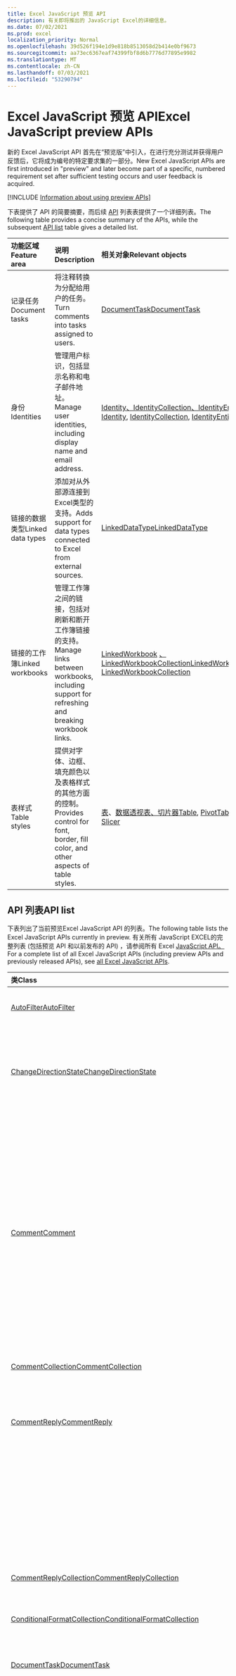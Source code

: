 ```yaml
---
title: Excel JavaScript 预览 API
description: 有关即将推出的 JavaScript Excel的详细信息。
ms.date: 07/02/2021
ms.prod: excel
localization_priority: Normal
ms.openlocfilehash: 39d526f194e1d9e818b8513058d2b414e0bf9673
ms.sourcegitcommit: aa73ec6367eaf74399fbf8d6b7776d77895e9982
ms.translationtype: MT
ms.contentlocale: zh-CN
ms.lasthandoff: 07/03/2021
ms.locfileid: "53290794"
---
```

# <a name="excel-javascript-preview-apis"></a><span data-ttu-id="d0c90-103">Excel JavaScript 预览 API</span><span class="sxs-lookup"><span data-stu-id="d0c90-103">Excel JavaScript preview APIs</span></span>

<span data-ttu-id="d0c90-104">新的 Excel JavaScript API 首先在“预览版”中引入，在进行充分测试并获得用户反馈后，它将成为编号的特定要求集的一部分。</span><span class="sxs-lookup"><span data-stu-id="d0c90-104">New Excel JavaScript APIs are first introduced in "preview" and later become part of a specific, numbered requirement set after sufficient testing occurs and user feedback is acquired.</span></span>

[!INCLUDE [Information about using preview APIs](../../includes/using-preview-apis-host.md)]

<span data-ttu-id="d0c90-105">下表提供了 API 的简要摘要，而后续 [API](#api-list) 列表表提供了一个详细列表。</span><span class="sxs-lookup"><span data-stu-id="d0c90-105">The following table provides a concise summary of the APIs, while the subsequent [API list](#api-list) table gives a detailed list.</span></span>

| <span data-ttu-id="d0c90-106">功能区域</span><span class="sxs-lookup"><span data-stu-id="d0c90-106">Feature area</span></span> | <span data-ttu-id="d0c90-107">说明</span><span class="sxs-lookup"><span data-stu-id="d0c90-107">Description</span></span> | <span data-ttu-id="d0c90-108">相关对象</span><span class="sxs-lookup"><span data-stu-id="d0c90-108">Relevant objects</span></span> |
|:--- |:--- |:--- |
| <span data-ttu-id="d0c90-109">记录任务</span><span class="sxs-lookup"><span data-stu-id="d0c90-109">Document tasks</span></span> | <span data-ttu-id="d0c90-110">将注释转换为分配给用户的任务。</span><span class="sxs-lookup"><span data-stu-id="d0c90-110">Turn comments into tasks assigned to users.</span></span> | [<span data-ttu-id="d0c90-111">DocumentTask</span><span class="sxs-lookup"><span data-stu-id="d0c90-111">DocumentTask</span></span>](/javascript/api/excel/excel.documenttask) |
| <span data-ttu-id="d0c90-112">身份</span><span class="sxs-lookup"><span data-stu-id="d0c90-112">Identities</span></span> | <span data-ttu-id="d0c90-113">管理用户标识，包括显示名称和电子邮件地址。</span><span class="sxs-lookup"><span data-stu-id="d0c90-113">Manage user identities, including display name and email address.</span></span> | <span data-ttu-id="d0c90-114">[](/javascript/api/excel/excel.identity) [Identity、IdentityCollection、IdentityEntity](/javascript/api/excel/excel.identitycollection) [](/javascript/api/excel/excel.identityentity)</span><span class="sxs-lookup"><span data-stu-id="d0c90-114">[Identity](/javascript/api/excel/excel.identity), [IdentityCollection](/javascript/api/excel/excel.identitycollection), [IdentityEntity](/javascript/api/excel/excel.identityentity)</span></span> |
| <span data-ttu-id="d0c90-115">链接的数据类型</span><span class="sxs-lookup"><span data-stu-id="d0c90-115">Linked data types</span></span> | <span data-ttu-id="d0c90-116">添加对从外部源连接到Excel类型的支持。</span><span class="sxs-lookup"><span data-stu-id="d0c90-116">Adds support for data types connected to Excel from external sources.</span></span> | [<span data-ttu-id="d0c90-117">LinkedDataType</span><span class="sxs-lookup"><span data-stu-id="d0c90-117">LinkedDataType</span></span>](/javascript/api/excel/excel.linkeddatatype)|
| <span data-ttu-id="d0c90-118">链接的工作簿</span><span class="sxs-lookup"><span data-stu-id="d0c90-118">Linked workbooks</span></span> | <span data-ttu-id="d0c90-119">管理工作簿之间的链接，包括对刷新和断开工作簿链接的支持。</span><span class="sxs-lookup"><span data-stu-id="d0c90-119">Manage links between workbooks, including support for refreshing and breaking workbook links.</span></span> | <span data-ttu-id="d0c90-120">[LinkedWorkbook](/javascript/api/excel/excel.linkedworkbook) [、LinkedWorkbookCollection](/javascript/api/excel/excel.linkedworkbookcollection)</span><span class="sxs-lookup"><span data-stu-id="d0c90-120">[LinkedWorkbook](/javascript/api/excel/excel.linkedworkbook), [LinkedWorkbookCollection](/javascript/api/excel/excel.linkedworkbookcollection)</span></span> |
| <span data-ttu-id="d0c90-121">表样式</span><span class="sxs-lookup"><span data-stu-id="d0c90-121">Table styles</span></span> | <span data-ttu-id="d0c90-122">提供对字体、边框、填充颜色以及表格样式的其他方面的控制。</span><span class="sxs-lookup"><span data-stu-id="d0c90-122">Provides control for font, border, fill color, and other aspects of table styles.</span></span> | <span data-ttu-id="d0c90-123">[表](/javascript/api/excel/excel.table)、[数据透视表](/javascript/api/excel/excel.pivottable)[、切片器](/javascript/api/excel/excel.slicer)</span><span class="sxs-lookup"><span data-stu-id="d0c90-123">[Table](/javascript/api/excel/excel.table), [PivotTable](/javascript/api/excel/excel.pivottable), [Slicer](/javascript/api/excel/excel.slicer)</span></span> |

## <a name="api-list"></a><span data-ttu-id="d0c90-124">API 列表</span><span class="sxs-lookup"><span data-stu-id="d0c90-124">API list</span></span>

<span data-ttu-id="d0c90-125">下表列出了当前预览Excel JavaScript API 的列表。</span><span class="sxs-lookup"><span data-stu-id="d0c90-125">The following table lists the Excel JavaScript APIs currently in preview.</span></span> <span data-ttu-id="d0c90-126">有关所有 JavaScript EXCEL的完整列表 (包括预览 API 和以前发布的 API) ，请参阅所有 Excel [JavaScript API。](/javascript/api/excel?view=excel-js-preview&preserve-view=true)</span><span class="sxs-lookup"><span data-stu-id="d0c90-126">For a complete list of all Excel JavaScript APIs (including preview APIs and previously released APIs), see [all Excel JavaScript APIs](/javascript/api/excel?view=excel-js-preview&preserve-view=true).</span></span>

| <span data-ttu-id="d0c90-127">类</span><span class="sxs-lookup"><span data-stu-id="d0c90-127">Class</span></span> | <span data-ttu-id="d0c90-128">域</span><span class="sxs-lookup"><span data-stu-id="d0c90-128">Fields</span></span> | <span data-ttu-id="d0c90-129">说明</span><span class="sxs-lookup"><span data-stu-id="d0c90-129">Description</span></span> |
|:---|:---|:---|
|[<span data-ttu-id="d0c90-130">AutoFilter</span><span class="sxs-lookup"><span data-stu-id="d0c90-130">AutoFilter</span></span>](/javascript/api/excel/excel.autofilter)|[<span data-ttu-id="d0c90-131">clearColumnCriteria (columnIndex： number) </span><span class="sxs-lookup"><span data-stu-id="d0c90-131">clearColumnCriteria(columnIndex: number)</span></span>](/javascript/api/excel/excel.autofilter#clearcolumncriteria-columnindex-)|<span data-ttu-id="d0c90-132">清除自动筛选器的筛选条件。</span><span class="sxs-lookup"><span data-stu-id="d0c90-132">Clears the filter criteria of the AutoFilter.</span></span>|
|[<span data-ttu-id="d0c90-133">ChangeDirectionState</span><span class="sxs-lookup"><span data-stu-id="d0c90-133">ChangeDirectionState</span></span>](/javascript/api/excel/excel.changedirectionstate)|[<span data-ttu-id="d0c90-134">deleteShiftDirection</span><span class="sxs-lookup"><span data-stu-id="d0c90-134">deleteShiftDirection</span></span>](/javascript/api/excel/excel.changedirectionstate#deleteshiftdirection)|<span data-ttu-id="d0c90-135">代表在 (单元格时剩余单元格) 移动的方向，例如向上或向左移动。</span><span class="sxs-lookup"><span data-stu-id="d0c90-135">Represents the direction (such as up or to the left) that the remaining cells will shift when a cell or cells are deleted.</span></span>|
||[<span data-ttu-id="d0c90-136">insertShiftDirection</span><span class="sxs-lookup"><span data-stu-id="d0c90-136">insertShiftDirection</span></span>](/javascript/api/excel/excel.changedirectionstate#insertshiftdirection)|<span data-ttu-id="d0c90-137">代表插入 (单元格时现有单元格) 向右或向下移动的方向。</span><span class="sxs-lookup"><span data-stu-id="d0c90-137">Represents the direction (such as down or to the right) that the existing cells will shift when a new cell or cells are inserted.</span></span>|
|[<span data-ttu-id="d0c90-138">Comment</span><span class="sxs-lookup"><span data-stu-id="d0c90-138">Comment</span></span>](/javascript/api/excel/excel.comment)|[<span data-ttu-id="d0c90-139">assignTask (：Identity) </span><span class="sxs-lookup"><span data-stu-id="d0c90-139">assignTask(assignee: Identity)</span></span>](/javascript/api/excel/excel.comment#assigntask-assignee-)|<span data-ttu-id="d0c90-140">将附加到注释的任务作为委派者分配给给定用户。</span><span class="sxs-lookup"><span data-stu-id="d0c90-140">Assigns the task attached to the comment to the given user as an assignee.</span></span>|
||[<span data-ttu-id="d0c90-141">getTask () </span><span class="sxs-lookup"><span data-stu-id="d0c90-141">getTask()</span></span>](/javascript/api/excel/excel.comment#gettask--)|<span data-ttu-id="d0c90-142">获取与此注释关联的任务。</span><span class="sxs-lookup"><span data-stu-id="d0c90-142">Gets the task associated with this comment.</span></span>|
||[<span data-ttu-id="d0c90-143">getTaskOrNullObject () </span><span class="sxs-lookup"><span data-stu-id="d0c90-143">getTaskOrNullObject()</span></span>](/javascript/api/excel/excel.comment#gettaskornullobject--)|<span data-ttu-id="d0c90-144">获取与此注释关联的任务。</span><span class="sxs-lookup"><span data-stu-id="d0c90-144">Gets the task associated with this comment.</span></span>|
|[<span data-ttu-id="d0c90-145">CommentCollection</span><span class="sxs-lookup"><span data-stu-id="d0c90-145">CommentCollection</span></span>](/javascript/api/excel/excel.commentcollection)|[<span data-ttu-id="d0c90-146">getItemOrNullObject (commentId： string) </span><span class="sxs-lookup"><span data-stu-id="d0c90-146">getItemOrNullObject(commentId: string)</span></span>](/javascript/api/excel/excel.commentcollection#getitemornullobject-commentid-)|<span data-ttu-id="d0c90-147">根据其 ID 从集合中获取批注。</span><span class="sxs-lookup"><span data-stu-id="d0c90-147">Gets a comment from the collection based on its ID.</span></span>|
|[<span data-ttu-id="d0c90-148">CommentReply</span><span class="sxs-lookup"><span data-stu-id="d0c90-148">CommentReply</span></span>](/javascript/api/excel/excel.commentreply)|[<span data-ttu-id="d0c90-149">assignTask (：Identity) </span><span class="sxs-lookup"><span data-stu-id="d0c90-149">assignTask(assignee: Identity)</span></span>](/javascript/api/excel/excel.commentreply#assigntask-assignee-)|<span data-ttu-id="d0c90-150">将附加到注释的任务分配给指定用户作为唯一的代理人。</span><span class="sxs-lookup"><span data-stu-id="d0c90-150">Assigns the task attached to the comment to the given user as the sole assignee.</span></span>|
||[<span data-ttu-id="d0c90-151">getTask () </span><span class="sxs-lookup"><span data-stu-id="d0c90-151">getTask()</span></span>](/javascript/api/excel/excel.commentreply#gettask--)|<span data-ttu-id="d0c90-152">获取与此批注回复线程相关联的任务。</span><span class="sxs-lookup"><span data-stu-id="d0c90-152">Gets the task associated with this comment reply's thread.</span></span>|
||[<span data-ttu-id="d0c90-153">getTaskOrNullObject () </span><span class="sxs-lookup"><span data-stu-id="d0c90-153">getTaskOrNullObject()</span></span>](/javascript/api/excel/excel.commentreply#gettaskornullobject--)|<span data-ttu-id="d0c90-154">获取与此批注回复线程相关联的任务。</span><span class="sxs-lookup"><span data-stu-id="d0c90-154">Gets the task associated with this comment reply's thread.</span></span>|
|[<span data-ttu-id="d0c90-155">CommentReplyCollection</span><span class="sxs-lookup"><span data-stu-id="d0c90-155">CommentReplyCollection</span></span>](/javascript/api/excel/excel.commentreplycollection)|[<span data-ttu-id="d0c90-156">getItemOrNullObject (commentReplyId： string) </span><span class="sxs-lookup"><span data-stu-id="d0c90-156">getItemOrNullObject(commentReplyId: string)</span></span>](/javascript/api/excel/excel.commentreplycollection#getitemornullobject-commentreplyid-)|<span data-ttu-id="d0c90-157">返回由其 ID 标识的批注回复。</span><span class="sxs-lookup"><span data-stu-id="d0c90-157">Returns a comment reply identified by its ID.</span></span>|
|[<span data-ttu-id="d0c90-158">ConditionalFormatCollection</span><span class="sxs-lookup"><span data-stu-id="d0c90-158">ConditionalFormatCollection</span></span>](/javascript/api/excel/excel.conditionalformatcollection)|[<span data-ttu-id="d0c90-159">getItemOrNullObject(id: string)</span><span class="sxs-lookup"><span data-stu-id="d0c90-159">getItemOrNullObject(id: string)</span></span>](/javascript/api/excel/excel.conditionalformatcollection#getitemornullobject-id-)|<span data-ttu-id="d0c90-160">返回由 ID 标识的条件格式。</span><span class="sxs-lookup"><span data-stu-id="d0c90-160">Returns a conditional format identified by its ID.</span></span>|
|[<span data-ttu-id="d0c90-161">DocumentTask</span><span class="sxs-lookup"><span data-stu-id="d0c90-161">DocumentTask</span></span>](/javascript/api/excel/excel.documenttask)|[<span data-ttu-id="d0c90-162">percentComplete</span><span class="sxs-lookup"><span data-stu-id="d0c90-162">percentComplete</span></span>](/javascript/api/excel/excel.documenttask#percentcomplete)|<span data-ttu-id="d0c90-163">指定任务的完成百分比。</span><span class="sxs-lookup"><span data-stu-id="d0c90-163">Specifies the completion percentage of the task.</span></span>|
||[<span data-ttu-id="d0c90-164">priority</span><span class="sxs-lookup"><span data-stu-id="d0c90-164">priority</span></span>](/javascript/api/excel/excel.documenttask#priority)|<span data-ttu-id="d0c90-165">指定任务的优先级。</span><span class="sxs-lookup"><span data-stu-id="d0c90-165">Specifies the priority of the task.</span></span>|
||[<span data-ttu-id="d0c90-166">assignees</span><span class="sxs-lookup"><span data-stu-id="d0c90-166">assignees</span></span>](/javascript/api/excel/excel.documenttask#assignees)|<span data-ttu-id="d0c90-167">返回任务的被分配者的集合。</span><span class="sxs-lookup"><span data-stu-id="d0c90-167">Returns a collection of assignees of the task.</span></span>|
||[<span data-ttu-id="d0c90-168">更改</span><span class="sxs-lookup"><span data-stu-id="d0c90-168">changes</span></span>](/javascript/api/excel/excel.documenttask#changes)|<span data-ttu-id="d0c90-169">获取任务的更改记录。</span><span class="sxs-lookup"><span data-stu-id="d0c90-169">Gets the change records of the task.</span></span>|
||[<span data-ttu-id="d0c90-170">comment</span><span class="sxs-lookup"><span data-stu-id="d0c90-170">comment</span></span>](/javascript/api/excel/excel.documenttask#comment)|<span data-ttu-id="d0c90-171">获取与任务关联的注释。</span><span class="sxs-lookup"><span data-stu-id="d0c90-171">Gets the comment associated with the task.</span></span>|
||[<span data-ttu-id="d0c90-172">completedBy</span><span class="sxs-lookup"><span data-stu-id="d0c90-172">completedBy</span></span>](/javascript/api/excel/excel.documenttask#completedby)|<span data-ttu-id="d0c90-173">获取已完成该任务的最新用户。</span><span class="sxs-lookup"><span data-stu-id="d0c90-173">Gets the most recent user to have completed the task.</span></span>|
||[<span data-ttu-id="d0c90-174">completedDateTime</span><span class="sxs-lookup"><span data-stu-id="d0c90-174">completedDateTime</span></span>](/javascript/api/excel/excel.documenttask#completeddatetime)|<span data-ttu-id="d0c90-175">获取任务的完成日期和时间。</span><span class="sxs-lookup"><span data-stu-id="d0c90-175">Gets the date and time that the task was completed.</span></span>|
||[<span data-ttu-id="d0c90-176">createdBy</span><span class="sxs-lookup"><span data-stu-id="d0c90-176">createdBy</span></span>](/javascript/api/excel/excel.documenttask#createdby)|<span data-ttu-id="d0c90-177">获取创建任务的用户。</span><span class="sxs-lookup"><span data-stu-id="d0c90-177">Gets the user who created the task.</span></span>|
||[<span data-ttu-id="d0c90-178">createdDateTime</span><span class="sxs-lookup"><span data-stu-id="d0c90-178">createdDateTime</span></span>](/javascript/api/excel/excel.documenttask#createddatetime)|<span data-ttu-id="d0c90-179">获取任务的创建日期和时间。</span><span class="sxs-lookup"><span data-stu-id="d0c90-179">Gets the date and time that the task was created.</span></span>|
||[<span data-ttu-id="d0c90-180">id</span><span class="sxs-lookup"><span data-stu-id="d0c90-180">id</span></span>](/javascript/api/excel/excel.documenttask#id)|<span data-ttu-id="d0c90-181">获取任务的 ID。</span><span class="sxs-lookup"><span data-stu-id="d0c90-181">Gets the ID of the task.</span></span>|
||[<span data-ttu-id="d0c90-182">setStartAndDueDateTime (startDateTime： Date， dueDateTime： Date) </span><span class="sxs-lookup"><span data-stu-id="d0c90-182">setStartAndDueDateTime(startDateTime: Date, dueDateTime: Date)</span></span>](/javascript/api/excel/excel.documenttask#setstartandduedatetime-startdatetime--duedatetime-)|<span data-ttu-id="d0c90-183">更改任务的开始日期和截止日期。</span><span class="sxs-lookup"><span data-stu-id="d0c90-183">Changes the start and the due dates of the task.</span></span>|
||[<span data-ttu-id="d0c90-184">startAndDueDateTime</span><span class="sxs-lookup"><span data-stu-id="d0c90-184">startAndDueDateTime</span></span>](/javascript/api/excel/excel.documenttask#startandduedatetime)|<span data-ttu-id="d0c90-185">获取或设置任务应开始和到期的日期和时间。</span><span class="sxs-lookup"><span data-stu-id="d0c90-185">Gets or sets the date and time the task should start and is due.</span></span>|
||[<span data-ttu-id="d0c90-186">title</span><span class="sxs-lookup"><span data-stu-id="d0c90-186">title</span></span>](/javascript/api/excel/excel.documenttask#title)|<span data-ttu-id="d0c90-187">指定任务的标题。</span><span class="sxs-lookup"><span data-stu-id="d0c90-187">Specifies title of the task.</span></span>|
|[<span data-ttu-id="d0c90-188">DocumentTaskChange</span><span class="sxs-lookup"><span data-stu-id="d0c90-188">DocumentTaskChange</span></span>](/javascript/api/excel/excel.documenttaskchange)|[<span data-ttu-id="d0c90-189">被分派人</span><span class="sxs-lookup"><span data-stu-id="d0c90-189">assignee</span></span>](/javascript/api/excel/excel.documenttaskchange#assignee)|<span data-ttu-id="d0c90-190">表示分配给更改记录类型的任务的用户，或者从更改记录类型的任务 `assign` 中取消 `unassign` 分配的用户。</span><span class="sxs-lookup"><span data-stu-id="d0c90-190">Represents the user assigned to the task for an `assign` change record type, or the user unassigned from the task for an `unassign` change record type.</span></span>|
||[<span data-ttu-id="d0c90-191">changedBy</span><span class="sxs-lookup"><span data-stu-id="d0c90-191">changedBy</span></span>](/javascript/api/excel/excel.documenttaskchange#changedby)|<span data-ttu-id="d0c90-192">表示创建或更改任务的用户。</span><span class="sxs-lookup"><span data-stu-id="d0c90-192">Represents the user who created or changed the task.</span></span>|
||[<span data-ttu-id="d0c90-193">commentId</span><span class="sxs-lookup"><span data-stu-id="d0c90-193">commentId</span></span>](/javascript/api/excel/excel.documenttaskchange#commentid)|<span data-ttu-id="d0c90-194">表示 任务更改锁定的 或 `Comment` `CommentReply` 的 ID。</span><span class="sxs-lookup"><span data-stu-id="d0c90-194">Represents the ID of the `Comment` or `CommentReply` to which the task change is anchored.</span></span>|
||[<span data-ttu-id="d0c90-195">createdDateTime</span><span class="sxs-lookup"><span data-stu-id="d0c90-195">createdDateTime</span></span>](/javascript/api/excel/excel.documenttaskchange#createddatetime)|<span data-ttu-id="d0c90-196">表示任务更改记录的创建日期和时间。</span><span class="sxs-lookup"><span data-stu-id="d0c90-196">Represents the creation date and time of the task change record.</span></span>|
||[<span data-ttu-id="d0c90-197">dueDateTime</span><span class="sxs-lookup"><span data-stu-id="d0c90-197">dueDateTime</span></span>](/javascript/api/excel/excel.documenttaskchange#duedatetime)|<span data-ttu-id="d0c90-198">表示任务的截止日期和时间，以 UTC 时区表示。</span><span class="sxs-lookup"><span data-stu-id="d0c90-198">Represents the task's due date and time, in UTC time zone.</span></span>|
||[<span data-ttu-id="d0c90-199">id</span><span class="sxs-lookup"><span data-stu-id="d0c90-199">id</span></span>](/javascript/api/excel/excel.documenttaskchange#id)|<span data-ttu-id="d0c90-200">任务更改记录的 ID。</span><span class="sxs-lookup"><span data-stu-id="d0c90-200">ID for the task change record.</span></span>|
||[<span data-ttu-id="d0c90-201">percentComplete</span><span class="sxs-lookup"><span data-stu-id="d0c90-201">percentComplete</span></span>](/javascript/api/excel/excel.documenttaskchange#percentcomplete)|<span data-ttu-id="d0c90-202">表示任务的完成百分比。</span><span class="sxs-lookup"><span data-stu-id="d0c90-202">Represents the task's completion percentage.</span></span>|
||[<span data-ttu-id="d0c90-203">priority</span><span class="sxs-lookup"><span data-stu-id="d0c90-203">priority</span></span>](/javascript/api/excel/excel.documenttaskchange#priority)|<span data-ttu-id="d0c90-204">表示任务的优先级。</span><span class="sxs-lookup"><span data-stu-id="d0c90-204">Represents the task's priority.</span></span>|
||[<span data-ttu-id="d0c90-205">startDateTime</span><span class="sxs-lookup"><span data-stu-id="d0c90-205">startDateTime</span></span>](/javascript/api/excel/excel.documenttaskchange#startdatetime)|<span data-ttu-id="d0c90-206">表示任务的开始日期和时间，以 UTC 时区表示。</span><span class="sxs-lookup"><span data-stu-id="d0c90-206">Represents the task's start date and time, in UTC time zone.</span></span>|
||[<span data-ttu-id="d0c90-207">title</span><span class="sxs-lookup"><span data-stu-id="d0c90-207">title</span></span>](/javascript/api/excel/excel.documenttaskchange#title)|<span data-ttu-id="d0c90-208">表示任务的标题。</span><span class="sxs-lookup"><span data-stu-id="d0c90-208">Represents the task's title.</span></span>|
||[<span data-ttu-id="d0c90-209">type</span><span class="sxs-lookup"><span data-stu-id="d0c90-209">type</span></span>](/javascript/api/excel/excel.documenttaskchange#type)|<span data-ttu-id="d0c90-210">表示任务更改记录的操作类型。</span><span class="sxs-lookup"><span data-stu-id="d0c90-210">Represents the action type of the task change record.</span></span>|
||[<span data-ttu-id="d0c90-211">undoHistoryId</span><span class="sxs-lookup"><span data-stu-id="d0c90-211">undoHistoryId</span></span>](/javascript/api/excel/excel.documenttaskchange#undohistoryid)|<span data-ttu-id="d0c90-212">表示 `DocumentTaskChange.id` 对更改记录类型撤消 `undo` 的属性。</span><span class="sxs-lookup"><span data-stu-id="d0c90-212">Represents the `DocumentTaskChange.id` property that was undone for the `undo` change record type.</span></span>|
|[<span data-ttu-id="d0c90-213">DocumentTaskChangeCollection</span><span class="sxs-lookup"><span data-stu-id="d0c90-213">DocumentTaskChangeCollection</span></span>](/javascript/api/excel/excel.documenttaskchangecollection)|[<span data-ttu-id="d0c90-214">getCount()</span><span class="sxs-lookup"><span data-stu-id="d0c90-214">getCount()</span></span>](/javascript/api/excel/excel.documenttaskchangecollection#getcount--)|<span data-ttu-id="d0c90-215">获取任务集合中的更改记录数。</span><span class="sxs-lookup"><span data-stu-id="d0c90-215">Gets the number of change records in the collection for the task.</span></span>|
||[<span data-ttu-id="d0c90-216">getItemAt(index: number)</span><span class="sxs-lookup"><span data-stu-id="d0c90-216">getItemAt(index: number)</span></span>](/javascript/api/excel/excel.documenttaskchangecollection#getitemat-index-)|<span data-ttu-id="d0c90-217">使用任务更改记录在集合中的索引获取该记录。</span><span class="sxs-lookup"><span data-stu-id="d0c90-217">Gets a task change record by using its index in the collection.</span></span>|
||[<span data-ttu-id="d0c90-218">items</span><span class="sxs-lookup"><span data-stu-id="d0c90-218">items</span></span>](/javascript/api/excel/excel.documenttaskchangecollection#items)|<span data-ttu-id="d0c90-219">获取此集合中已加载的子项。</span><span class="sxs-lookup"><span data-stu-id="d0c90-219">Gets the loaded child items in this collection.</span></span>|
|[<span data-ttu-id="d0c90-220">DocumentTaskCollection</span><span class="sxs-lookup"><span data-stu-id="d0c90-220">DocumentTaskCollection</span></span>](/javascript/api/excel/excel.documenttaskcollection)|[<span data-ttu-id="d0c90-221">getCount()</span><span class="sxs-lookup"><span data-stu-id="d0c90-221">getCount()</span></span>](/javascript/api/excel/excel.documenttaskcollection#getcount--)|<span data-ttu-id="d0c90-222">获取集合中的任务数。</span><span class="sxs-lookup"><span data-stu-id="d0c90-222">Gets the number of tasks in the collection.</span></span>|
||[<span data-ttu-id="d0c90-223">getItem(key: string)</span><span class="sxs-lookup"><span data-stu-id="d0c90-223">getItem(key: string)</span></span>](/javascript/api/excel/excel.documenttaskcollection#getitem-key-)|<span data-ttu-id="d0c90-224">使用其 ID 获取任务。</span><span class="sxs-lookup"><span data-stu-id="d0c90-224">Gets a task using its ID.</span></span>|
||[<span data-ttu-id="d0c90-225">getItemAt(index: number)</span><span class="sxs-lookup"><span data-stu-id="d0c90-225">getItemAt(index: number)</span></span>](/javascript/api/excel/excel.documenttaskcollection#getitemat-index-)|<span data-ttu-id="d0c90-226">按任务在集合中的索引获取任务。</span><span class="sxs-lookup"><span data-stu-id="d0c90-226">Gets a task by its index in the collection.</span></span>|
||[<span data-ttu-id="d0c90-227">getItemOrNullObject(key: string)</span><span class="sxs-lookup"><span data-stu-id="d0c90-227">getItemOrNullObject(key: string)</span></span>](/javascript/api/excel/excel.documenttaskcollection#getitemornullobject-key-)|<span data-ttu-id="d0c90-228">使用其 ID 获取任务。</span><span class="sxs-lookup"><span data-stu-id="d0c90-228">Gets a task using its ID.</span></span>|
||[<span data-ttu-id="d0c90-229">items</span><span class="sxs-lookup"><span data-stu-id="d0c90-229">items</span></span>](/javascript/api/excel/excel.documenttaskcollection#items)|<span data-ttu-id="d0c90-230">获取此集合中已加载的子项。</span><span class="sxs-lookup"><span data-stu-id="d0c90-230">Gets the loaded child items in this collection.</span></span>|
|[<span data-ttu-id="d0c90-231">DocumentTaskSchedule</span><span class="sxs-lookup"><span data-stu-id="d0c90-231">DocumentTaskSchedule</span></span>](/javascript/api/excel/excel.documenttaskschedule)|[<span data-ttu-id="d0c90-232">dueDateTime</span><span class="sxs-lookup"><span data-stu-id="d0c90-232">dueDateTime</span></span>](/javascript/api/excel/excel.documenttaskschedule#duedatetime)|<span data-ttu-id="d0c90-233">获取任务到期的日期和时间。</span><span class="sxs-lookup"><span data-stu-id="d0c90-233">Gets the date and time that the task is due.</span></span>|
||[<span data-ttu-id="d0c90-234">startDateTime</span><span class="sxs-lookup"><span data-stu-id="d0c90-234">startDateTime</span></span>](/javascript/api/excel/excel.documenttaskschedule#startdatetime)|<span data-ttu-id="d0c90-235">获取任务应开始的日期和时间。</span><span class="sxs-lookup"><span data-stu-id="d0c90-235">Gets the date and time that the task should start.</span></span>|
|[<span data-ttu-id="d0c90-236">GroupShapeCollection</span><span class="sxs-lookup"><span data-stu-id="d0c90-236">GroupShapeCollection</span></span>](/javascript/api/excel/excel.groupshapecollection)|[<span data-ttu-id="d0c90-237">getItemOrNullObject(key: string)</span><span class="sxs-lookup"><span data-stu-id="d0c90-237">getItemOrNullObject(key: string)</span></span>](/javascript/api/excel/excel.groupshapecollection#getitemornullobject-key-)|<span data-ttu-id="d0c90-238">使用形状的名称或 ID 获取形状。</span><span class="sxs-lookup"><span data-stu-id="d0c90-238">Gets a shape using its name or ID.</span></span>|
|[<span data-ttu-id="d0c90-239">标识</span><span class="sxs-lookup"><span data-stu-id="d0c90-239">Identity</span></span>](/javascript/api/excel/excel.identity)|[<span data-ttu-id="d0c90-240">displayName</span><span class="sxs-lookup"><span data-stu-id="d0c90-240">displayName</span></span>](/javascript/api/excel/excel.identity#displayname)|<span data-ttu-id="d0c90-241">表示用户的显示名称。</span><span class="sxs-lookup"><span data-stu-id="d0c90-241">Represents the user's display name.</span></span>|
||[<span data-ttu-id="d0c90-242">email</span><span class="sxs-lookup"><span data-stu-id="d0c90-242">email</span></span>](/javascript/api/excel/excel.identity#email)|<span data-ttu-id="d0c90-243">表示用户的电子邮件地址。</span><span class="sxs-lookup"><span data-stu-id="d0c90-243">Represents the user's email address.</span></span>|
||[<span data-ttu-id="d0c90-244">id</span><span class="sxs-lookup"><span data-stu-id="d0c90-244">id</span></span>](/javascript/api/excel/excel.identity#id)|<span data-ttu-id="d0c90-245">表示用户的唯一 ID。</span><span class="sxs-lookup"><span data-stu-id="d0c90-245">Represents the user's unique ID.</span></span>|
|[<span data-ttu-id="d0c90-246">IdentityCollection</span><span class="sxs-lookup"><span data-stu-id="d0c90-246">IdentityCollection</span></span>](/javascript/api/excel/excel.identitycollection)|[<span data-ttu-id="d0c90-247">add (assignee： Identity) </span><span class="sxs-lookup"><span data-stu-id="d0c90-247">add(assignee: Identity)</span></span>](/javascript/api/excel/excel.identitycollection#add-assignee-)|<span data-ttu-id="d0c90-248">向集合添加用户标识。</span><span class="sxs-lookup"><span data-stu-id="d0c90-248">Adds a user identity to the collection.</span></span>|
||[<span data-ttu-id="d0c90-249">clear()</span><span class="sxs-lookup"><span data-stu-id="d0c90-249">clear()</span></span>](/javascript/api/excel/excel.identitycollection#clear--)|<span data-ttu-id="d0c90-250">从集合中删除所有的用户标识。</span><span class="sxs-lookup"><span data-stu-id="d0c90-250">Removes all user identities from the collection.</span></span>|
||[<span data-ttu-id="d0c90-251">getCount()</span><span class="sxs-lookup"><span data-stu-id="d0c90-251">getCount()</span></span>](/javascript/api/excel/excel.identitycollection#getcount--)|<span data-ttu-id="d0c90-252">获取集合中项的数目。</span><span class="sxs-lookup"><span data-stu-id="d0c90-252">Gets the number of items in the collection.</span></span>|
||[<span data-ttu-id="d0c90-253">getItemAt(index: number)</span><span class="sxs-lookup"><span data-stu-id="d0c90-253">getItemAt(index: number)</span></span>](/javascript/api/excel/excel.identitycollection#getitemat-index-)|<span data-ttu-id="d0c90-254">使用文档在集合中的索引获取文档用户标识。</span><span class="sxs-lookup"><span data-stu-id="d0c90-254">Gets a document user identity by using its index in the collection.</span></span>|
||[<span data-ttu-id="d0c90-255">items</span><span class="sxs-lookup"><span data-stu-id="d0c90-255">items</span></span>](/javascript/api/excel/excel.identitycollection#items)|<span data-ttu-id="d0c90-256">获取此集合中已加载的子项。</span><span class="sxs-lookup"><span data-stu-id="d0c90-256">Gets the loaded child items in this collection.</span></span>|
||[<span data-ttu-id="d0c90-257">删除 (：标识) </span><span class="sxs-lookup"><span data-stu-id="d0c90-257">remove(assignee: Identity)</span></span>](/javascript/api/excel/excel.identitycollection#remove-assignee-)|<span data-ttu-id="d0c90-258">从集合中删除用户标识。</span><span class="sxs-lookup"><span data-stu-id="d0c90-258">Removes a user identity from the collection.</span></span>|
|[<span data-ttu-id="d0c90-259">IdentityEntity</span><span class="sxs-lookup"><span data-stu-id="d0c90-259">IdentityEntity</span></span>](/javascript/api/excel/excel.identityentity)|[<span data-ttu-id="d0c90-260">displayName</span><span class="sxs-lookup"><span data-stu-id="d0c90-260">displayName</span></span>](/javascript/api/excel/excel.identityentity#displayname)|<span data-ttu-id="d0c90-261">表示用户的显示名称。</span><span class="sxs-lookup"><span data-stu-id="d0c90-261">Represents the user's display name.</span></span>|
||[<span data-ttu-id="d0c90-262">email</span><span class="sxs-lookup"><span data-stu-id="d0c90-262">email</span></span>](/javascript/api/excel/excel.identityentity#email)|<span data-ttu-id="d0c90-263">表示用户的电子邮件地址。</span><span class="sxs-lookup"><span data-stu-id="d0c90-263">Represents the user's email address.</span></span>|
||[<span data-ttu-id="d0c90-264">id</span><span class="sxs-lookup"><span data-stu-id="d0c90-264">id</span></span>](/javascript/api/excel/excel.identityentity#id)|<span data-ttu-id="d0c90-265">表示用户的唯一 ID。</span><span class="sxs-lookup"><span data-stu-id="d0c90-265">Represents the user's unique ID.</span></span>|
|[<span data-ttu-id="d0c90-266">LinkedDataType</span><span class="sxs-lookup"><span data-stu-id="d0c90-266">LinkedDataType</span></span>](/javascript/api/excel/excel.linkeddatatype)|[<span data-ttu-id="d0c90-267">dataProvider</span><span class="sxs-lookup"><span data-stu-id="d0c90-267">dataProvider</span></span>](/javascript/api/excel/excel.linkeddatatype#dataprovider)|<span data-ttu-id="d0c90-268">链接数据提供程序的数据提供程序数据类型。</span><span class="sxs-lookup"><span data-stu-id="d0c90-268">The name of the data provider for the linked data type.</span></span>|
||[<span data-ttu-id="d0c90-269">lastRefreshed</span><span class="sxs-lookup"><span data-stu-id="d0c90-269">lastRefreshed</span></span>](/javascript/api/excel/excel.linkeddatatype#lastrefreshed)|<span data-ttu-id="d0c90-270">自上次刷新链接工作簿时打开工作簿以来的本地数据类型日期和时间。</span><span class="sxs-lookup"><span data-stu-id="d0c90-270">The local time-zone date and time since the workbook was opened when the linked data type was last refreshed.</span></span>|
||[<span data-ttu-id="d0c90-271">name</span><span class="sxs-lookup"><span data-stu-id="d0c90-271">name</span></span>](/javascript/api/excel/excel.linkeddatatype#name)|<span data-ttu-id="d0c90-272">链接对象数据类型。</span><span class="sxs-lookup"><span data-stu-id="d0c90-272">The name of the linked data type.</span></span>|
||[<span data-ttu-id="d0c90-273">periodicRefreshInterval</span><span class="sxs-lookup"><span data-stu-id="d0c90-273">periodicRefreshInterval</span></span>](/javascript/api/excel/excel.linkeddatatype#periodicrefreshinterval)|<span data-ttu-id="d0c90-274">链接对象刷新频率（以秒数据类型设置为 `refreshMode` "Periodic"时刷新。</span><span class="sxs-lookup"><span data-stu-id="d0c90-274">The frequency, in seconds, at which the linked data type is refreshed if `refreshMode` is set to "Periodic".</span></span>|
||[<span data-ttu-id="d0c90-275">refreshMode</span><span class="sxs-lookup"><span data-stu-id="d0c90-275">refreshMode</span></span>](/javascript/api/excel/excel.linkeddatatype#refreshmode)|<span data-ttu-id="d0c90-276">用于检索链接数据数据类型的机制。</span><span class="sxs-lookup"><span data-stu-id="d0c90-276">The mechanism by which the data for the linked data type is retrieved.</span></span>|
||[<span data-ttu-id="d0c90-277">服务 Id</span><span class="sxs-lookup"><span data-stu-id="d0c90-277">serviceId</span></span>](/javascript/api/excel/excel.linkeddatatype#serviceid)|<span data-ttu-id="d0c90-278">链接对象的唯一数据类型。</span><span class="sxs-lookup"><span data-stu-id="d0c90-278">The unique ID of the linked data type.</span></span>|
||[<span data-ttu-id="d0c90-279">supportedRefreshModes</span><span class="sxs-lookup"><span data-stu-id="d0c90-279">supportedRefreshModes</span></span>](/javascript/api/excel/excel.linkeddatatype#supportedrefreshmodes)|<span data-ttu-id="d0c90-280">返回一个数组，该数组包含链接对象支持的所有数据类型。</span><span class="sxs-lookup"><span data-stu-id="d0c90-280">Returns an array with all the refresh modes supported by the linked data type.</span></span>|
||[<span data-ttu-id="d0c90-281">requestRefresh () </span><span class="sxs-lookup"><span data-stu-id="d0c90-281">requestRefresh()</span></span>](/javascript/api/excel/excel.linkeddatatype#requestrefresh--)|<span data-ttu-id="d0c90-282">请求刷新链接数据类型。</span><span class="sxs-lookup"><span data-stu-id="d0c90-282">Makes a request to refresh the linked data type.</span></span>|
||[<span data-ttu-id="d0c90-283">requestSetRefreshMode (refreshMode： Excel。LinkedDataTypeRefreshMode) </span><span class="sxs-lookup"><span data-stu-id="d0c90-283">requestSetRefreshMode(refreshMode: Excel.LinkedDataTypeRefreshMode)</span></span>](/javascript/api/excel/excel.linkeddatatype#requestsetrefreshmode-refreshmode-)|<span data-ttu-id="d0c90-284">请求更改此链接的刷新数据类型。</span><span class="sxs-lookup"><span data-stu-id="d0c90-284">Makes a request to change the refresh mode for this linked data type.</span></span>|
|[<span data-ttu-id="d0c90-285">LinkedDataTypeAddedEventArgs</span><span class="sxs-lookup"><span data-stu-id="d0c90-285">LinkedDataTypeAddedEventArgs</span></span>](/javascript/api/excel/excel.linkeddatatypeaddedeventargs)|[<span data-ttu-id="d0c90-286">服务 Id</span><span class="sxs-lookup"><span data-stu-id="d0c90-286">serviceId</span></span>](/javascript/api/excel/excel.linkeddatatypeaddedeventargs#serviceid)|<span data-ttu-id="d0c90-287">新链接对象的唯一 ID 数据类型。</span><span class="sxs-lookup"><span data-stu-id="d0c90-287">The unique ID of the new linked data type.</span></span>|
||[<span data-ttu-id="d0c90-288">source</span><span class="sxs-lookup"><span data-stu-id="d0c90-288">source</span></span>](/javascript/api/excel/excel.linkeddatatypeaddedeventargs#source)|<span data-ttu-id="d0c90-289">获取事件源。</span><span class="sxs-lookup"><span data-stu-id="d0c90-289">Gets the source of the event.</span></span>|
||[<span data-ttu-id="d0c90-290">type</span><span class="sxs-lookup"><span data-stu-id="d0c90-290">type</span></span>](/javascript/api/excel/excel.linkeddatatypeaddedeventargs#type)|<span data-ttu-id="d0c90-291">获取事件的类型。</span><span class="sxs-lookup"><span data-stu-id="d0c90-291">Gets the type of the event.</span></span>|
|[<span data-ttu-id="d0c90-292">LinkedDataTypeCollection</span><span class="sxs-lookup"><span data-stu-id="d0c90-292">LinkedDataTypeCollection</span></span>](/javascript/api/excel/excel.linkeddatatypecollection)|[<span data-ttu-id="d0c90-293">getCount()</span><span class="sxs-lookup"><span data-stu-id="d0c90-293">getCount()</span></span>](/javascript/api/excel/excel.linkeddatatypecollection#getcount--)|<span data-ttu-id="d0c90-294">获取集合中链接的数据类型的数量。</span><span class="sxs-lookup"><span data-stu-id="d0c90-294">Gets the number of linked data types in the collection.</span></span>|
||[<span data-ttu-id="d0c90-295">getItem (键：number) </span><span class="sxs-lookup"><span data-stu-id="d0c90-295">getItem(key: number)</span></span>](/javascript/api/excel/excel.linkeddatatypecollection#getitem-key-)|<span data-ttu-id="d0c90-296">按服务 ID 数据类型链接的标识符。</span><span class="sxs-lookup"><span data-stu-id="d0c90-296">Gets a linked data type by service ID.</span></span>|
||[<span data-ttu-id="d0c90-297">getItemAt(index: number)</span><span class="sxs-lookup"><span data-stu-id="d0c90-297">getItemAt(index: number)</span></span>](/javascript/api/excel/excel.linkeddatatypecollection#getitemat-index-)|<span data-ttu-id="d0c90-298">按集合数据类型索引获取链接对象。</span><span class="sxs-lookup"><span data-stu-id="d0c90-298">Gets a linked data type by its index in the collection.</span></span>|
||[<span data-ttu-id="d0c90-299">getItemOrNullObject (键：number) </span><span class="sxs-lookup"><span data-stu-id="d0c90-299">getItemOrNullObject(key: number)</span></span>](/javascript/api/excel/excel.linkeddatatypecollection#getitemornullobject-key-)|<span data-ttu-id="d0c90-300">按 ID 数据类型链接的标识符。</span><span class="sxs-lookup"><span data-stu-id="d0c90-300">Gets a linked data type by ID.</span></span>|
||[<span data-ttu-id="d0c90-301">items</span><span class="sxs-lookup"><span data-stu-id="d0c90-301">items</span></span>](/javascript/api/excel/excel.linkeddatatypecollection#items)|<span data-ttu-id="d0c90-302">获取此集合中已加载的子项。</span><span class="sxs-lookup"><span data-stu-id="d0c90-302">Gets the loaded child items in this collection.</span></span>|
||[<span data-ttu-id="d0c90-303">requestRefreshAll () </span><span class="sxs-lookup"><span data-stu-id="d0c90-303">requestRefreshAll()</span></span>](/javascript/api/excel/excel.linkeddatatypecollection#requestrefreshall--)|<span data-ttu-id="d0c90-304">请求刷新集合中所有链接的数据类型。</span><span class="sxs-lookup"><span data-stu-id="d0c90-304">Makes a request to refresh all the linked data types in the collection.</span></span>|
|[<span data-ttu-id="d0c90-305">LinkedWorkbook</span><span class="sxs-lookup"><span data-stu-id="d0c90-305">LinkedWorkbook</span></span>](/javascript/api/excel/excel.linkedworkbook)|[<span data-ttu-id="d0c90-306">breakLinks () </span><span class="sxs-lookup"><span data-stu-id="d0c90-306">breakLinks()</span></span>](/javascript/api/excel/excel.linkedworkbook#breaklinks--)|<span data-ttu-id="d0c90-307">请求断开指向链接工作簿的链接。</span><span class="sxs-lookup"><span data-stu-id="d0c90-307">Makes a request to break the links pointing to the linked workbook.</span></span>|
||[<span data-ttu-id="d0c90-308">id</span><span class="sxs-lookup"><span data-stu-id="d0c90-308">id</span></span>](/javascript/api/excel/excel.linkedworkbook#id)|<span data-ttu-id="d0c90-309">指向链接工作簿的原始 URL。</span><span class="sxs-lookup"><span data-stu-id="d0c90-309">The original URL pointing to the linked workbook.</span></span>|
||[<span data-ttu-id="d0c90-310">refresh()</span><span class="sxs-lookup"><span data-stu-id="d0c90-310">refresh()</span></span>](/javascript/api/excel/excel.linkedworkbook#refresh--)|<span data-ttu-id="d0c90-311">请求刷新从链接工作簿检索到的数据。</span><span class="sxs-lookup"><span data-stu-id="d0c90-311">Makes a request to refresh the data retrieved from the linked workbook.</span></span>|
|[<span data-ttu-id="d0c90-312">LinkedWorkbookCollection</span><span class="sxs-lookup"><span data-stu-id="d0c90-312">LinkedWorkbookCollection</span></span>](/javascript/api/excel/excel.linkedworkbookcollection)|[<span data-ttu-id="d0c90-313">breakAllLinks () </span><span class="sxs-lookup"><span data-stu-id="d0c90-313">breakAllLinks()</span></span>](/javascript/api/excel/excel.linkedworkbookcollection#breakalllinks--)|<span data-ttu-id="d0c90-314">断开指向链接工作簿的所有链接。</span><span class="sxs-lookup"><span data-stu-id="d0c90-314">Breaks all the links to the linked workbooks.</span></span>|
||[<span data-ttu-id="d0c90-315">getItem(key: string)</span><span class="sxs-lookup"><span data-stu-id="d0c90-315">getItem(key: string)</span></span>](/javascript/api/excel/excel.linkedworkbookcollection#getitem-key-)|<span data-ttu-id="d0c90-316">按 URL 获取链接工作簿的信息。</span><span class="sxs-lookup"><span data-stu-id="d0c90-316">Gets information about a linked workbook by its URL.</span></span>|
||[<span data-ttu-id="d0c90-317">getItemOrNullObject(key: string)</span><span class="sxs-lookup"><span data-stu-id="d0c90-317">getItemOrNullObject(key: string)</span></span>](/javascript/api/excel/excel.linkedworkbookcollection#getitemornullobject-key-)|<span data-ttu-id="d0c90-318">按 URL 获取链接工作簿的信息。</span><span class="sxs-lookup"><span data-stu-id="d0c90-318">Gets information about a linked workbook by its URL.</span></span>|
||[<span data-ttu-id="d0c90-319">items</span><span class="sxs-lookup"><span data-stu-id="d0c90-319">items</span></span>](/javascript/api/excel/excel.linkedworkbookcollection#items)|<span data-ttu-id="d0c90-320">获取此集合中已加载的子项。</span><span class="sxs-lookup"><span data-stu-id="d0c90-320">Gets the loaded child items in this collection.</span></span>|
||[<span data-ttu-id="d0c90-321">refreshAll () </span><span class="sxs-lookup"><span data-stu-id="d0c90-321">refreshAll()</span></span>](/javascript/api/excel/excel.linkedworkbookcollection#refreshall--)|<span data-ttu-id="d0c90-322">请求刷新所有工作簿链接。</span><span class="sxs-lookup"><span data-stu-id="d0c90-322">Makes a request to refresh all the workbook links.</span></span>|
||[<span data-ttu-id="d0c90-323">workbookLinksRefreshMode</span><span class="sxs-lookup"><span data-stu-id="d0c90-323">workbookLinksRefreshMode</span></span>](/javascript/api/excel/excel.linkedworkbookcollection#workbooklinksrefreshmode)|<span data-ttu-id="d0c90-324">表示工作簿链接的更新模式。</span><span class="sxs-lookup"><span data-stu-id="d0c90-324">Represents the update mode of the workbook links.</span></span>|
|[<span data-ttu-id="d0c90-325">NamedSheetViewCollection</span><span class="sxs-lookup"><span data-stu-id="d0c90-325">NamedSheetViewCollection</span></span>](/javascript/api/excel/excel.namedsheetviewcollection)|[<span data-ttu-id="d0c90-326">getItemOrNullObject(key: string)</span><span class="sxs-lookup"><span data-stu-id="d0c90-326">getItemOrNullObject(key: string)</span></span>](/javascript/api/excel/excel.namedsheetviewcollection#getitemornullobject-key-)|<span data-ttu-id="d0c90-327">使用工作表视图的名称获取工作表视图。</span><span class="sxs-lookup"><span data-stu-id="d0c90-327">Gets a sheet view using its name.</span></span>|
|[<span data-ttu-id="d0c90-328">PivotLayout</span><span class="sxs-lookup"><span data-stu-id="d0c90-328">PivotLayout</span></span>](/javascript/api/excel/excel.pivotlayout)|[<span data-ttu-id="d0c90-329">getCell(dataHierarchy: DataPivotHierarchy \| string, rowItems: Array<PivotItem \| string>, columnItems: Array<PivotItem \| string>)</span><span class="sxs-lookup"><span data-stu-id="d0c90-329">getCell(dataHierarchy: DataPivotHierarchy \| string, rowItems: Array<PivotItem \| string>, columnItems: Array<PivotItem \| string>)</span></span>](/javascript/api/excel/excel.pivotlayout#getcell-datahierarchy--rowitems--columnitems-)|<span data-ttu-id="d0c90-330">根据数据层次结构以及各自层次结构的行和列项，获取数据透视表中的唯一单元格。</span><span class="sxs-lookup"><span data-stu-id="d0c90-330">Gets a unique cell in the PivotTable based on a data hierarchy and the row and column items of their respective hierarchies.</span></span>|
||[<span data-ttu-id="d0c90-331">pivotStyle</span><span class="sxs-lookup"><span data-stu-id="d0c90-331">pivotStyle</span></span>](/javascript/api/excel/excel.pivotlayout#pivotstyle)|<span data-ttu-id="d0c90-332">应用于数据透视表的样式。</span><span class="sxs-lookup"><span data-stu-id="d0c90-332">The style applied to the PivotTable.</span></span>|
||[<span data-ttu-id="d0c90-333">setStyle (样式：string \| PivotTableStyle \| BuiltInPivotTableStyle) </span><span class="sxs-lookup"><span data-stu-id="d0c90-333">setStyle(style: string \| PivotTableStyle \| BuiltInPivotTableStyle)</span></span>](/javascript/api/excel/excel.pivotlayout#setstyle-style-)|<span data-ttu-id="d0c90-334">设置应用于数据透视表的样式。</span><span class="sxs-lookup"><span data-stu-id="d0c90-334">Sets the style applied to the PivotTable.</span></span>|
|[<span data-ttu-id="d0c90-335">PivotTableScopedCollection</span><span class="sxs-lookup"><span data-stu-id="d0c90-335">PivotTableScopedCollection</span></span>](/javascript/api/excel/excel.pivottablescopedcollection)|[<span data-ttu-id="d0c90-336">getFirstOrNullObject () </span><span class="sxs-lookup"><span data-stu-id="d0c90-336">getFirstOrNullObject()</span></span>](/javascript/api/excel/excel.pivottablescopedcollection#getfirstornullobject--)|<span data-ttu-id="d0c90-337">获取集合中的第一个数据透视表。</span><span class="sxs-lookup"><span data-stu-id="d0c90-337">Gets the first PivotTable in the collection.</span></span>|
|[<span data-ttu-id="d0c90-338">Range</span><span class="sxs-lookup"><span data-stu-id="d0c90-338">Range</span></span>](/javascript/api/excel/excel.range)|[<span data-ttu-id="d0c90-339">getDependents () </span><span class="sxs-lookup"><span data-stu-id="d0c90-339">getDependents()</span></span>](/javascript/api/excel/excel.range#getdependents--)|<span data-ttu-id="d0c90-340">返回一个对象，该对象表示包含同一工作表或多个工作表中单元格的所有 `WorkbookRangeAreas` 从属单元格的范围。</span><span class="sxs-lookup"><span data-stu-id="d0c90-340">Returns a `WorkbookRangeAreas` object that represents the range containing all the dependents of a cell in the same worksheet or in multiple worksheets.</span></span>|
||[<span data-ttu-id="d0c90-341">getPrecedents () </span><span class="sxs-lookup"><span data-stu-id="d0c90-341">getPrecedents()</span></span>](/javascript/api/excel/excel.range#getprecedents--)|<span data-ttu-id="d0c90-342">返回一个对象，该对象代表包含同一工作表或多个工作表中单元格的所有引用 `WorkbookRangeAreas` 单元格的范围。</span><span class="sxs-lookup"><span data-stu-id="d0c90-342">Returns a `WorkbookRangeAreas` object that represents the range containing all the precedents of a cell in the same worksheet or in multiple worksheets.</span></span>|
|[<span data-ttu-id="d0c90-343">RefreshModeChangedEventArgs</span><span class="sxs-lookup"><span data-stu-id="d0c90-343">RefreshModeChangedEventArgs</span></span>](/javascript/api/excel/excel.refreshmodechangedeventargs)|[<span data-ttu-id="d0c90-344">refreshMode</span><span class="sxs-lookup"><span data-stu-id="d0c90-344">refreshMode</span></span>](/javascript/api/excel/excel.refreshmodechangedeventargs#refreshmode)|<span data-ttu-id="d0c90-345">链接的数据类型刷新模式。</span><span class="sxs-lookup"><span data-stu-id="d0c90-345">The linked data type refresh mode.</span></span>|
||[<span data-ttu-id="d0c90-346">服务 Id</span><span class="sxs-lookup"><span data-stu-id="d0c90-346">serviceId</span></span>](/javascript/api/excel/excel.refreshmodechangedeventargs#serviceid)|<span data-ttu-id="d0c90-347">刷新模式已更改的对象的唯一 ID。</span><span class="sxs-lookup"><span data-stu-id="d0c90-347">The unique ID of the object whose refresh mode was changed.</span></span>|
||[<span data-ttu-id="d0c90-348">source</span><span class="sxs-lookup"><span data-stu-id="d0c90-348">source</span></span>](/javascript/api/excel/excel.refreshmodechangedeventargs#source)|<span data-ttu-id="d0c90-349">获取事件源。</span><span class="sxs-lookup"><span data-stu-id="d0c90-349">Gets the source of the event.</span></span>|
||[<span data-ttu-id="d0c90-350">type</span><span class="sxs-lookup"><span data-stu-id="d0c90-350">type</span></span>](/javascript/api/excel/excel.refreshmodechangedeventargs#type)|<span data-ttu-id="d0c90-351">获取事件的类型。</span><span class="sxs-lookup"><span data-stu-id="d0c90-351">Gets the type of the event.</span></span>|
|[<span data-ttu-id="d0c90-352">RefreshRequestCompletedEventArgs</span><span class="sxs-lookup"><span data-stu-id="d0c90-352">RefreshRequestCompletedEventArgs</span></span>](/javascript/api/excel/excel.refreshrequestcompletedeventargs)|[<span data-ttu-id="d0c90-353">已刷新</span><span class="sxs-lookup"><span data-stu-id="d0c90-353">refreshed</span></span>](/javascript/api/excel/excel.refreshrequestcompletedeventargs#refreshed)|<span data-ttu-id="d0c90-354">指示刷新请求是否成功。</span><span class="sxs-lookup"><span data-stu-id="d0c90-354">Indicates if the request to refresh was successful.</span></span>|
||[<span data-ttu-id="d0c90-355">服务 Id</span><span class="sxs-lookup"><span data-stu-id="d0c90-355">serviceId</span></span>](/javascript/api/excel/excel.refreshrequestcompletedeventargs#serviceid)|<span data-ttu-id="d0c90-356">已完成刷新请求的对象的唯一 ID。</span><span class="sxs-lookup"><span data-stu-id="d0c90-356">The unique ID of the object whose refresh request was completed.</span></span>|
||[<span data-ttu-id="d0c90-357">source</span><span class="sxs-lookup"><span data-stu-id="d0c90-357">source</span></span>](/javascript/api/excel/excel.refreshrequestcompletedeventargs#source)|<span data-ttu-id="d0c90-358">获取事件源。</span><span class="sxs-lookup"><span data-stu-id="d0c90-358">Gets the source of the event.</span></span>|
||[<span data-ttu-id="d0c90-359">type</span><span class="sxs-lookup"><span data-stu-id="d0c90-359">type</span></span>](/javascript/api/excel/excel.refreshrequestcompletedeventargs#type)|<span data-ttu-id="d0c90-360">获取事件的类型。</span><span class="sxs-lookup"><span data-stu-id="d0c90-360">Gets the type of the event.</span></span>|
||[<span data-ttu-id="d0c90-361">warnings</span><span class="sxs-lookup"><span data-stu-id="d0c90-361">warnings</span></span>](/javascript/api/excel/excel.refreshrequestcompletedeventargs#warnings)|<span data-ttu-id="d0c90-362">包含从刷新请求生成的任何警告的数组。</span><span class="sxs-lookup"><span data-stu-id="d0c90-362">An array that contains any warnings generated from the refresh request.</span></span>|
|[<span data-ttu-id="d0c90-363">ShapeCollection</span><span class="sxs-lookup"><span data-stu-id="d0c90-363">ShapeCollection</span></span>](/javascript/api/excel/excel.shapecollection)|[<span data-ttu-id="d0c90-364">addSvg(xml: string)</span><span class="sxs-lookup"><span data-stu-id="d0c90-364">addSvg(xml: string)</span></span>](/javascript/api/excel/excel.shapecollection#addsvg-xml-)|<span data-ttu-id="d0c90-365">从 XML 字符串创建可缩放的矢量图形 (SVG) 并将其添加到工作表。</span><span class="sxs-lookup"><span data-stu-id="d0c90-365">Creates a scalable vector graphic (SVG) from an XML string and adds it to the worksheet.</span></span>|
||[<span data-ttu-id="d0c90-366">getItemOrNullObject(key: string)</span><span class="sxs-lookup"><span data-stu-id="d0c90-366">getItemOrNullObject(key: string)</span></span>](/javascript/api/excel/excel.shapecollection#getitemornullobject-key-)|<span data-ttu-id="d0c90-367">使用形状的名称或 ID 获取形状。</span><span class="sxs-lookup"><span data-stu-id="d0c90-367">Gets a shape using its name or ID.</span></span>|
|[<span data-ttu-id="d0c90-368">Slicer</span><span class="sxs-lookup"><span data-stu-id="d0c90-368">Slicer</span></span>](/javascript/api/excel/excel.slicer)|[<span data-ttu-id="d0c90-369">nameInFormula</span><span class="sxs-lookup"><span data-stu-id="d0c90-369">nameInFormula</span></span>](/javascript/api/excel/excel.slicer#nameinformula)|<span data-ttu-id="d0c90-370">表示公式中使用切片器名称。</span><span class="sxs-lookup"><span data-stu-id="d0c90-370">Represents the slicer name used in the formula.</span></span>|
||[<span data-ttu-id="d0c90-371">slicerStyle</span><span class="sxs-lookup"><span data-stu-id="d0c90-371">slicerStyle</span></span>](/javascript/api/excel/excel.slicer#slicerstyle)|<span data-ttu-id="d0c90-372">应用于切片器的样式。</span><span class="sxs-lookup"><span data-stu-id="d0c90-372">The style applied to the slicer.</span></span>|
||[<span data-ttu-id="d0c90-373">setStyle (样式：字符串 \| SlicerStyle \| BuiltInSlicerStyle) </span><span class="sxs-lookup"><span data-stu-id="d0c90-373">setStyle(style: string \| SlicerStyle \| BuiltInSlicerStyle)</span></span>](/javascript/api/excel/excel.slicer#setstyle-style-)|<span data-ttu-id="d0c90-374">设置应用于切片器的样式。</span><span class="sxs-lookup"><span data-stu-id="d0c90-374">Sets the style applied to the slicer.</span></span>|
|[<span data-ttu-id="d0c90-375">StyleCollection</span><span class="sxs-lookup"><span data-stu-id="d0c90-375">StyleCollection</span></span>](/javascript/api/excel/excel.stylecollection)|[<span data-ttu-id="d0c90-376">getItemOrNullObject(name: string)</span><span class="sxs-lookup"><span data-stu-id="d0c90-376">getItemOrNullObject(name: string)</span></span>](/javascript/api/excel/excel.stylecollection#getitemornullobject-name-)|<span data-ttu-id="d0c90-377">按名称获取样式。</span><span class="sxs-lookup"><span data-stu-id="d0c90-377">Gets a style by name.</span></span>|
|[<span data-ttu-id="d0c90-378">Table</span><span class="sxs-lookup"><span data-stu-id="d0c90-378">Table</span></span>](/javascript/api/excel/excel.table)|[<span data-ttu-id="d0c90-379">clearStyle()</span><span class="sxs-lookup"><span data-stu-id="d0c90-379">clearStyle()</span></span>](/javascript/api/excel/excel.table#clearstyle--)|<span data-ttu-id="d0c90-380">将表格更改为使用默认表格样式。</span><span class="sxs-lookup"><span data-stu-id="d0c90-380">Changes the table to use the default table style.</span></span>|
||[<span data-ttu-id="d0c90-381">onFiltered</span><span class="sxs-lookup"><span data-stu-id="d0c90-381">onFiltered</span></span>](/javascript/api/excel/excel.table#onfiltered)|<span data-ttu-id="d0c90-382">在将筛选器应用于特定表时发生。</span><span class="sxs-lookup"><span data-stu-id="d0c90-382">Occurs when a filter is applied on a specific table.</span></span>|
||[<span data-ttu-id="d0c90-383">tableStyle</span><span class="sxs-lookup"><span data-stu-id="d0c90-383">tableStyle</span></span>](/javascript/api/excel/excel.table#tablestyle)|<span data-ttu-id="d0c90-384">应用于表格的样式。</span><span class="sxs-lookup"><span data-stu-id="d0c90-384">The style applied to the table.</span></span>|
||[<span data-ttu-id="d0c90-385">setStyle (样式：string \| TableStyle \| BuiltInTableStyle) </span><span class="sxs-lookup"><span data-stu-id="d0c90-385">setStyle(style: string \| TableStyle \| BuiltInTableStyle)</span></span>](/javascript/api/excel/excel.table#setstyle-style-)|<span data-ttu-id="d0c90-386">设置应用于表格的样式。</span><span class="sxs-lookup"><span data-stu-id="d0c90-386">Sets the style applied to the table.</span></span>|
|[<span data-ttu-id="d0c90-387">TableCollection</span><span class="sxs-lookup"><span data-stu-id="d0c90-387">TableCollection</span></span>](/javascript/api/excel/excel.tablecollection)|[<span data-ttu-id="d0c90-388">onFiltered</span><span class="sxs-lookup"><span data-stu-id="d0c90-388">onFiltered</span></span>](/javascript/api/excel/excel.tablecollection#onfiltered)|<span data-ttu-id="d0c90-389">在工作簿或工作表的任何表上应用筛选器时发生。</span><span class="sxs-lookup"><span data-stu-id="d0c90-389">Occurs when a filter is applied on any table in a workbook, or a worksheet.</span></span>|
|[<span data-ttu-id="d0c90-390">TableFilteredEventArgs</span><span class="sxs-lookup"><span data-stu-id="d0c90-390">TableFilteredEventArgs</span></span>](/javascript/api/excel/excel.tablefilteredeventargs)|[<span data-ttu-id="d0c90-391">tableId</span><span class="sxs-lookup"><span data-stu-id="d0c90-391">tableId</span></span>](/javascript/api/excel/excel.tablefilteredeventargs#tableid)|<span data-ttu-id="d0c90-392">获取应用筛选器的表的 ID。</span><span class="sxs-lookup"><span data-stu-id="d0c90-392">Gets the ID of the table in which the filter is applied.</span></span>|
||[<span data-ttu-id="d0c90-393">type</span><span class="sxs-lookup"><span data-stu-id="d0c90-393">type</span></span>](/javascript/api/excel/excel.tablefilteredeventargs#type)|<span data-ttu-id="d0c90-394">获取事件的类型。</span><span class="sxs-lookup"><span data-stu-id="d0c90-394">Gets the type of the event.</span></span>|
||[<span data-ttu-id="d0c90-395">worksheetId</span><span class="sxs-lookup"><span data-stu-id="d0c90-395">worksheetId</span></span>](/javascript/api/excel/excel.tablefilteredeventargs#worksheetid)|<span data-ttu-id="d0c90-396">获取包含表格的工作表的 ID。</span><span class="sxs-lookup"><span data-stu-id="d0c90-396">Gets the ID of the worksheet which contains the table.</span></span>|
|[<span data-ttu-id="d0c90-397">TableScopedCollection</span><span class="sxs-lookup"><span data-stu-id="d0c90-397">TableScopedCollection</span></span>](/javascript/api/excel/excel.tablescopedcollection)|[<span data-ttu-id="d0c90-398">getItemOrNullObject(key: string)</span><span class="sxs-lookup"><span data-stu-id="d0c90-398">getItemOrNullObject(key: string)</span></span>](/javascript/api/excel/excel.tablescopedcollection#getitemornullobject-key-)|<span data-ttu-id="d0c90-399">按名称或 ID 获取表。</span><span class="sxs-lookup"><span data-stu-id="d0c90-399">Gets a table by name or ID.</span></span>|
|[<span data-ttu-id="d0c90-400">Workbook</span><span class="sxs-lookup"><span data-stu-id="d0c90-400">Workbook</span></span>](/javascript/api/excel/excel.workbook)|[<span data-ttu-id="d0c90-401">linkedDataTypes</span><span class="sxs-lookup"><span data-stu-id="d0c90-401">linkedDataTypes</span></span>](/javascript/api/excel/excel.workbook#linkeddatatypes)|<span data-ttu-id="d0c90-402">返回属于工作簿的链接数据类型的集合。</span><span class="sxs-lookup"><span data-stu-id="d0c90-402">Returns a collection of linked data types that are part of the workbook.</span></span>|
||[<span data-ttu-id="d0c90-403">linkedWorkbooks</span><span class="sxs-lookup"><span data-stu-id="d0c90-403">linkedWorkbooks</span></span>](/javascript/api/excel/excel.workbook#linkedworkbooks)|<span data-ttu-id="d0c90-404">返回链接工作簿的集合。</span><span class="sxs-lookup"><span data-stu-id="d0c90-404">Returns a collection of linked workbooks.</span></span>|
||[<span data-ttu-id="d0c90-405">任务</span><span class="sxs-lookup"><span data-stu-id="d0c90-405">tasks</span></span>](/javascript/api/excel/excel.workbook#tasks)|<span data-ttu-id="d0c90-406">返回工作簿中的任务集合。</span><span class="sxs-lookup"><span data-stu-id="d0c90-406">Returns a collection of tasks that are present in the workbook.</span></span>|
||[<span data-ttu-id="d0c90-407">showPivotFieldList</span><span class="sxs-lookup"><span data-stu-id="d0c90-407">showPivotFieldList</span></span>](/javascript/api/excel/excel.workbook#showpivotfieldlist)|<span data-ttu-id="d0c90-408">指定是否在工作簿级别显示数据透视表的字段列表窗格。</span><span class="sxs-lookup"><span data-stu-id="d0c90-408">Specifies whether the PivotTable's field list pane is shown at the workbook level.</span></span>|
||[<span data-ttu-id="d0c90-409">use1904DateSystem</span><span class="sxs-lookup"><span data-stu-id="d0c90-409">use1904DateSystem</span></span>](/javascript/api/excel/excel.workbook#use1904datesystem)|<span data-ttu-id="d0c90-410">如果工作簿使用 1904 日期系统，则为 True。</span><span class="sxs-lookup"><span data-stu-id="d0c90-410">True if the workbook uses the 1904 date system.</span></span>|
|[<span data-ttu-id="d0c90-411">Worksheet</span><span class="sxs-lookup"><span data-stu-id="d0c90-411">Worksheet</span></span>](/javascript/api/excel/excel.worksheet)|[<span data-ttu-id="d0c90-412">onFiltered</span><span class="sxs-lookup"><span data-stu-id="d0c90-412">onFiltered</span></span>](/javascript/api/excel/excel.worksheet#onfiltered)|<span data-ttu-id="d0c90-413">在将筛选器应用于特定工作表时发生。</span><span class="sxs-lookup"><span data-stu-id="d0c90-413">Occurs when a filter is applied on a specific worksheet.</span></span>|
||[<span data-ttu-id="d0c90-414">onProtectionChanged</span><span class="sxs-lookup"><span data-stu-id="d0c90-414">onProtectionChanged</span></span>](/javascript/api/excel/excel.worksheet#onprotectionchanged)|<span data-ttu-id="d0c90-415">工作表保护状态更改时发生。</span><span class="sxs-lookup"><span data-stu-id="d0c90-415">Occurs when the worksheet protection state is changed.</span></span>|
||[<span data-ttu-id="d0c90-416">tabId</span><span class="sxs-lookup"><span data-stu-id="d0c90-416">tabId</span></span>](/javascript/api/excel/excel.worksheet#tabid)|<span data-ttu-id="d0c90-417">返回一个值，该值代表此工作表，该工作表可通过 Open Office XML 读取。</span><span class="sxs-lookup"><span data-stu-id="d0c90-417">Returns a value representing this worksheet that can be read by Open Office XML.</span></span>|
||[<span data-ttu-id="d0c90-418">任务</span><span class="sxs-lookup"><span data-stu-id="d0c90-418">tasks</span></span>](/javascript/api/excel/excel.worksheet#tasks)|<span data-ttu-id="d0c90-419">返回工作表中的任务集合。</span><span class="sxs-lookup"><span data-stu-id="d0c90-419">Returns a collection of tasks that are present in the worksheet.</span></span>|
|[<span data-ttu-id="d0c90-420">WorksheetChangedEventArgs</span><span class="sxs-lookup"><span data-stu-id="d0c90-420">WorksheetChangedEventArgs</span></span>](/javascript/api/excel/excel.worksheetchangedeventargs)|[<span data-ttu-id="d0c90-421">changeDirectionState</span><span class="sxs-lookup"><span data-stu-id="d0c90-421">changeDirectionState</span></span>](/javascript/api/excel/excel.worksheetchangedeventargs#changedirectionstate)|<span data-ttu-id="d0c90-422">表示工作表中单元格在删除或插入时移动的方向的变化。</span><span class="sxs-lookup"><span data-stu-id="d0c90-422">Represents a change to the direction that the cells in a worksheet will shift when a cell or cells are deleted or inserted.</span></span>|
||[<span data-ttu-id="d0c90-423">triggerSource</span><span class="sxs-lookup"><span data-stu-id="d0c90-423">triggerSource</span></span>](/javascript/api/excel/excel.worksheetchangedeventargs#triggersource)|<span data-ttu-id="d0c90-424">表示事件的触发源。</span><span class="sxs-lookup"><span data-stu-id="d0c90-424">Represents the trigger source of the event.</span></span>|
|[<span data-ttu-id="d0c90-425">WorksheetCollection</span><span class="sxs-lookup"><span data-stu-id="d0c90-425">WorksheetCollection</span></span>](/javascript/api/excel/excel.worksheetcollection)|<span data-ttu-id="d0c90-426">[addFromBase64(base64File: string, sheetNamesToInsert?: string[], positionType?: Excel.WorksheetPositionType, relativeTo?: Worksheet \| string)](/javascript/api/excel/excel.worksheetcollection#addfrombase64-base64file--sheetnamestoinsert--positiontype--relativeto-)</span><span class="sxs-lookup"><span data-stu-id="d0c90-426">[addFromBase64(base64File: string, sheetNamesToInsert?: string[], positionType?: Excel.WorksheetPositionType, relativeTo?: Worksheet \| string)](/javascript/api/excel/excel.worksheetcollection#addfrombase64-base64file--sheetnamestoinsert--positiontype--relativeto-)</span></span>|<span data-ttu-id="d0c90-427">将工作簿的指定工作表插入当前工作簿。</span><span class="sxs-lookup"><span data-stu-id="d0c90-427">Inserts the specified worksheets of a workbook into the current workbook.</span></span>|
||[<span data-ttu-id="d0c90-428">onFiltered</span><span class="sxs-lookup"><span data-stu-id="d0c90-428">onFiltered</span></span>](/javascript/api/excel/excel.worksheetcollection#onfiltered)|<span data-ttu-id="d0c90-429">在工作簿中应用任何工作表的筛选器时发生。</span><span class="sxs-lookup"><span data-stu-id="d0c90-429">Occurs when any worksheet's filter is applied in the workbook.</span></span>|
||[<span data-ttu-id="d0c90-430">onProtectionChanged</span><span class="sxs-lookup"><span data-stu-id="d0c90-430">onProtectionChanged</span></span>](/javascript/api/excel/excel.worksheetcollection#onprotectionchanged)|<span data-ttu-id="d0c90-431">工作表保护状态更改时发生。</span><span class="sxs-lookup"><span data-stu-id="d0c90-431">Occurs when the worksheet protection state is changed.</span></span>|
|[<span data-ttu-id="d0c90-432">WorksheetFilteredEventArgs</span><span class="sxs-lookup"><span data-stu-id="d0c90-432">WorksheetFilteredEventArgs</span></span>](/javascript/api/excel/excel.worksheetfilteredeventargs)|[<span data-ttu-id="d0c90-433">type</span><span class="sxs-lookup"><span data-stu-id="d0c90-433">type</span></span>](/javascript/api/excel/excel.worksheetfilteredeventargs#type)|<span data-ttu-id="d0c90-434">获取事件的类型。</span><span class="sxs-lookup"><span data-stu-id="d0c90-434">Gets the type of the event.</span></span>|
||[<span data-ttu-id="d0c90-435">worksheetId</span><span class="sxs-lookup"><span data-stu-id="d0c90-435">worksheetId</span></span>](/javascript/api/excel/excel.worksheetfilteredeventargs#worksheetid)|<span data-ttu-id="d0c90-436">获取应用筛选器的工作表的 ID。</span><span class="sxs-lookup"><span data-stu-id="d0c90-436">Gets the ID of the worksheet in which the filter is applied.</span></span>|
|[<span data-ttu-id="d0c90-437">WorksheetProtectionChangedEventArgs</span><span class="sxs-lookup"><span data-stu-id="d0c90-437">WorksheetProtectionChangedEventArgs</span></span>](/javascript/api/excel/excel.worksheetprotectionchangedeventargs)|[<span data-ttu-id="d0c90-438">isProtected</span><span class="sxs-lookup"><span data-stu-id="d0c90-438">isProtected</span></span>](/javascript/api/excel/excel.worksheetprotectionchangedeventargs#isprotected)|<span data-ttu-id="d0c90-439">获取工作表的当前保护状态。</span><span class="sxs-lookup"><span data-stu-id="d0c90-439">Gets the current protection status of the worksheet.</span></span>|
||[<span data-ttu-id="d0c90-440">source</span><span class="sxs-lookup"><span data-stu-id="d0c90-440">source</span></span>](/javascript/api/excel/excel.worksheetprotectionchangedeventargs#source)|<span data-ttu-id="d0c90-441">事件的源。</span><span class="sxs-lookup"><span data-stu-id="d0c90-441">The source of the event.</span></span>|
||[<span data-ttu-id="d0c90-442">type</span><span class="sxs-lookup"><span data-stu-id="d0c90-442">type</span></span>](/javascript/api/excel/excel.worksheetprotectionchangedeventargs#type)|<span data-ttu-id="d0c90-443">获取事件的类型。</span><span class="sxs-lookup"><span data-stu-id="d0c90-443">Gets the type of the event.</span></span>|
||[<span data-ttu-id="d0c90-444">worksheetId</span><span class="sxs-lookup"><span data-stu-id="d0c90-444">worksheetId</span></span>](/javascript/api/excel/excel.worksheetprotectionchangedeventargs#worksheetid)|<span data-ttu-id="d0c90-445">获取其中保护状态发生更改的工作表的 ID。</span><span class="sxs-lookup"><span data-stu-id="d0c90-445">Gets the ID of the worksheet in which the protection status is changed.</span></span>|

## <a name="see-also"></a><span data-ttu-id="d0c90-446">另请参阅</span><span class="sxs-lookup"><span data-stu-id="d0c90-446">See also</span></span>

- [<span data-ttu-id="d0c90-447">Excel JavaScript API 参考文档</span><span class="sxs-lookup"><span data-stu-id="d0c90-447">Excel JavaScript API Reference Documentation</span></span>](/javascript/api/excel?view=excel-js-preview&preserve-view=true)
- [<span data-ttu-id="d0c90-448">Excel JavaScript API 要求集</span><span class="sxs-lookup"><span data-stu-id="d0c90-448">Excel JavaScript API requirement sets</span></span>](excel-api-requirement-sets.md)
